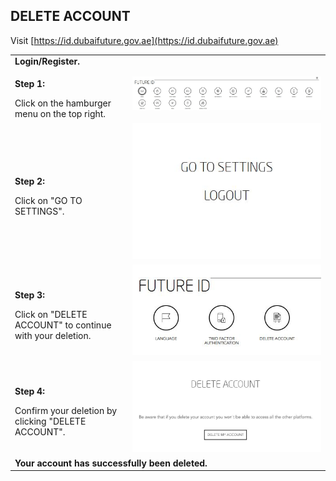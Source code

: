 ## DELETE ACCOUNT <br>

Visit [https://id.dubaifuture.gov.ae](https://id.dubaifuture.gov.ae)

<table>
  <thead>
  </thead>
  <tbody>
    <tr>
      <tr><td colspan="3"><b>Login/Register.</b></td>
    </tr>
    <tr>
    <td style="text-align: left"><p><b>Step 1:</b></p>Click on the hamburger menu on the top right.</td>
    <td style="text-align: center"><img src="deleteaccount01.JPG" alt="Delete Acccount 1"></td>
    </tr>
    <tr>
    <td style="text-align: left"><p><b>Step 2:</b></p>Click on "GO TO SETTINGS".</td>
    <td style="text-align: center"><img src="deleteaccount02.JPG" alt="Delete Acccount 2"></td>
    </tr>
    <tr>
    <td style="text-align: left"><p><b>Step 3:</b></p>Click on "DELETE ACCOUNT" to continue with your deletion.</td>
    <td style="text-align: center"><img src="deleteaccount03.JPG" alt="Delete Acccount 3"></td>
    </tr>
    <tr>
    <td style="text-align: left"><p><b>Step 4:</b></p>Confirm your deletion by clicking "DELETE ACCOUNT".</td>
    <td style="text-align: center"><img src="deleteaccount04.JPG" alt="Delete Acccount 3"></td>
    </tr>
    <tr>
      <tr><td colspan="3"><b>Your account has successfully been deleted.</b></td>
    </tr>
    </tbody>
</table>
